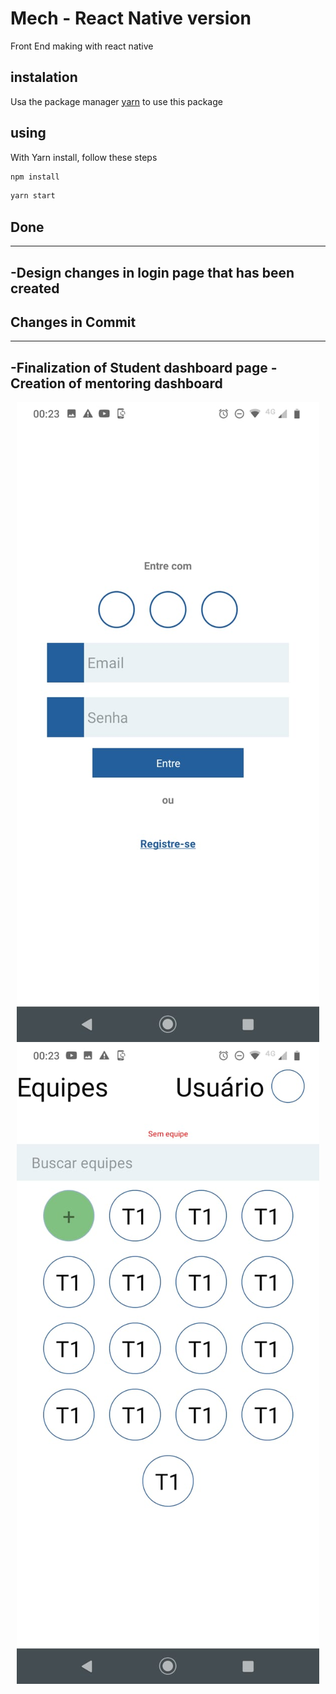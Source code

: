 # Mech - React Native version
Front End making with react native 


## instalation
Usa the package manager [yarn](https://yarnpkg.com/) to use this package

## using
With Yarn install, follow these steps

```bash
npm install
```
```bash
yarn start
```

## Done
---
-Design changes in login page that has been created
---

## Changes in Commit
---
-Finalization of Student dashboard page
-Creation of mentoring dashboard
---




<div align = "center">
    <img src = "image/img1.jpg">
    <img src = "image/img2.jpg">
</div>
